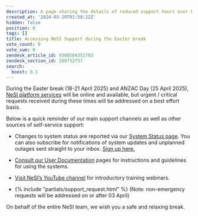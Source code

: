 ```yaml
---
description: A page sharing the details of reduced support hours over Easter break
created_at: '2024-03-20T01:58:22Z'
hidden: false
position: 0
tags: []
title: Accessing NeSI Support during the Easter break
vote_count: 0
vote_sum: 0
zendesk_article_id: 9308584352783
zendesk_section_id: 200732737
search:
  boost: 0.1
---
```


During the Easter break (18-21 April 2025) and ANZAC Day (25 April 2025), [NeSI platform
services](https://status.nesi.org.nz/) will be online and available, but
urgent / critical requests received during these times will be addressed on a best effort
basis. 

Below is a quick reminder of our main support channels as well as other
sources of self-service support:

- Changes to system status are reported via our [System Status
    page](https://status.nesi.org.nz/ "https://status.nesi.org.nz/").
    You can also subscribe for notifications of system updates and
    unplanned outages sent straight to your inbox. [Sign up
    here.](../../Getting_Started/Getting_Help/System_status.md)

- [Consult our User
    Documentation](https://www.docs.nesi.org.nz) pages
    for instructions and guidelines for using the systems.

- [Visit NeSI’s YouTube
    channel](https://www.youtube.com/playlist?list=PLvbRzoDQPkuGMWazx5LPA6y8Ji6tyl0Sp "https://www.youtube.com/playlist?list=PLvbRzoDQPkuGMWazx5LPA6y8Ji6tyl0Sp") for
    introductory training webinars.

- {% include "partials/support_request.html" %} (Note:
    non-emergency requests will be addressed on or after 03 April)

On behalf of the entire NeSI team, we wish you a safe and relaxing
break.
